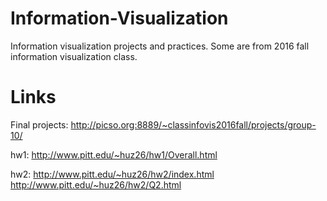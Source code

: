 # Information-Visualization
Information visualization projects and practices. Some are from 2016 fall information visualization class.
# Links
Final projects: http://picso.org:8889/~classinfovis2016fall/projects/group-10/

hw1: http://www.pitt.edu/~huz26/hw1/Overall.html

hw2: http://www.pitt.edu/~huz26/hw2/index.html    http://www.pitt.edu/~huz26/hw2/Q2.html
